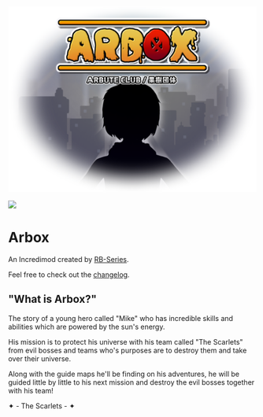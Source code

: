 ![](https://github.com/Joalor64GH/Arbox-WebVersion/blob/desktop/arboxGradient.png?raw=true)

[![](https://github.com/Joalor64GH/Arbox-WebVersion/blob/desktop/downloadButton.png?raw=true)](https://www.mediafire.com/file/v4usdhmhvrpzs3y/Arbox+-+Episode+4.apk/file)

# Arbox
An Incredimod created by [RB-Series](https://www.youtube.com/channel/UCC3ezszbfRDrUo5vlf7u9yQ).

Feel free to check out the [changelog](https://github.com/Joalor64GH/Arbox-WebVersion/blob/desktop/CHANGELOG.md).

## "What is Arbox?"
The story of a young hero called "Mike" who has incredible skills and abilities which are powered by the sun's energy.

His mission is to protect his universe with his team called "The Scarlets" from evil bosses and teams who's purposes are to destroy them and take over their universe.

Along with the guide maps he'll be finding on his adventures, he will be guided little by little to his next mission and destroy the evil bosses together with his team!

✦  - The Scarlets -  ✦
